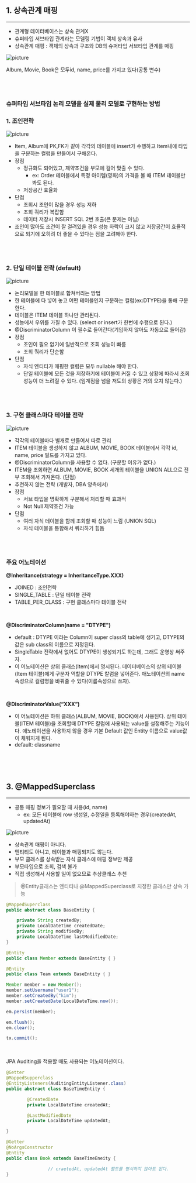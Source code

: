 ## 1. 상속관계 매핑

---

- 관계형 데이터베이스는 상속 관계X
- 슈퍼타입 서브타입 관계라는 모델링 기법이 객체 상속과 유사
- 상속관계 매핑 : 객체의 상속과 구조와 DB의 슈퍼타입 서브타입 관계를 매핑

![picture](https://github.com/JaeYeon33/TIL/blob/main/JPA/image/Untitled%2017.png?raw=true)

Album, Movie, Book은 모두id, name, price를 가지고 있다(공통 변수)



<br>

<br>



### 슈퍼타입 서브타입 논리 모델을 실제 물리 모델로 구현하는 방법

### 1. 조인전략

![picture](https://github.com/JaeYeon33/TIL/blob/main/JPA/image/Untitled%2018.png?raw=true)

- Item, Album에 PK,FK가 같아 각각의 테이블에 insert가 수행하고 Item내에 타입을 구분하는 컬럼을 만들어서 구해온다.
- 장점
    - 정규화도 되어있고, 제약조건을 부모에 걸어 맞출 수 있다.
        - ex: Order 테이블에서 특정 아이템(영화)의 가격을 볼 때 ITEM 테이블만 봐도 된다.
    - 저장공간 효율화
- 단점
    - 조회시 조인이 많을 경우 성능 저하
    - 조회 쿼리가 복잡함
    - 데이터 저장시 INSERT SQL 2번 호출(큰 문제는 아님)
- 조인이 많아도 조건이 잘 걸려있을 경우 성능 하락이 크지 않고 저장공간이 효율적으로 되기에 오히려 더 좋을 수 있다는 점을 고려해야 한다.



<br>

<br>



### 2. 단일 테이블 전략 (default)

![picture](https://github.com/JaeYeon33/TIL/blob/main/JPA/image/Untitled%2019.png?raw=true)

- 논리모델을 한 테이블로 합쳐버리는 방법
- 한 테이블에 다 넣어 놓고 어떤 테이블인지 구분하는 컬럼(ex:DTYPE)을 통해 구분한다.
- 테이블은 ITEM 테이블 하나만 관리된다.
- 성능에서 우위를 가질 수 있다. (select or insert가 한번에 수행으로 된다.)
- @DiscriminatorColumn 이 필수로 들어간다(기입하지 않아도 자동으로 들어감)
- 장점
    - 조인이 필요 없기에 일반적으로 조회 성능이 빠름
    - 조회 쿼리가 단순함
- 단점
    - 자식 엔티티가 매핑한 컬럼은 모두 nullable 해야 한다.
    - 단일 테이블에 모든 것을 저장하기에 테이블이 커질 수 있고 상황에 따라서
    조회성능이 더 느려질 수 있다.
    (임계점을 넘을 저도의 상황은 거의 오지 않는다.)
    

<br>

<br>



### 3. 구현 클래스마다 테이블 전략

![picture](https://github.com/JaeYeon33/TIL/blob/main/JPA/image/Untitled%2020.png?raw=true)

- 각각의 테이블마다 별개로 만들어서 따로 관리
- ITEM 테이블을 생성하지 않고 ALBUM, MOVIE, BOOK 테이블에서 각각 id, name, price 필드를 가지고 있다.
- @DiscriminatorColumn을 사용할 수 없다. (구분할 이유가 없다.)
- ITEM을 조회하면 ALBUM, MOVIE, BOOK 세개의 테이블을 UNION ALL으로 전부 조회해서 가져온다. (단점)
- 추천하지 않는 전략 (개발자, DBA 양측에서)
- 장점
    - 서브 타입을 명확하게 구분해서 처리할 때 효과적
    - Not Null 제약조건 가능
- 단점
    - 여러 자식 테이블을 함께 조회할 때 성능이 느림 (UNION SQL)
    - 자식 테이블을 통합해서 쿼리하기 힘듬
    

<br>

<br>



### 주요 어노테이션

**@Inheritance(strategy = InheritanceType.XXX)**

- JOINED : 조인전략
- SINGLE_TABLE : 단일 테이블 전략
- TABLE_PER_CLASS : 구현 클래스마다 테이블 전략

<br>

**@DiscriminatorColumn(name = "DTYPE")**

- default : DTYPE 이라는 Column이 super class의 table에 생기고,
DTYPE의 값은 sub class의 이름으로 지정된다.
- SingleTable 전략에서 없어도 DTYPE이 생성되기도 하는데, 그래도 운영상 써주자.
- 이 어노테이션은 상위 클래스(Item)에서 명시된다. 데이터베이스의 상위 테이블(Item 테이블)에게 구분자 역할을 DTYPE 칼럼을 넣어준다. 애노테이션의 name 속성으로 컬럼명을 바꿔줄 수 있다(이름속성으로 쓰자).

<br>

**@DiscriminatorValue(“XXX”)**

- 이 어노테이션은 하위 클래스(ALBUM, MOVIE, BOOK)에서 사용된다. 상위 테이블(ITEM 테이블)을 조회할때 DTYPE 칼럼에 사용되는 value를 설정해주는 기능이다. 애노테이션을 사용하지 않을 경우 기본 Default 값인 Entity 이름으로 value값이 채워지게 된다.
- default: classname

<br>

<br>

<br>

## 3. @MappedSuperclass

---

- 공통 매핑 정보가 필요할 때 사용(id, name)
    - ex: 모든 테이블에 row 생성일, 수정일을 등록해야하는 경우(createdAt, updatedAt)

![picture](https://github.com/JaeYeon33/TIL/blob/main/JPA/image/Untitled%2021.png?raw=true)

- 상속관계 매핑이 아니다.
- 엔티티도 아니고, 테이블과 매핑되지도 않는다.
- 부모 클래스를 상속받는 자식 클래스에 매핑 정보만 제공
- 부모타입으로 조회, 검색 불가
- 직접 생성해서 사용할 일이 없으므로 추상클래스 추천

> @Entity클래스는 엔티티나 @MappedSuperclass로 지정한 클래스만 상속 가능
> 





```java
@MappedSuperclass
public abstract class BaseEntity {

    private String createdBy;
    private LocalDateTime createdDate;
    private String modifiedBy;
    private LocalDateTime lastModifiedDate;
}
```

```java
@Entity
public class Member extends BaseEntity { }
```

```java
@Entity
public class Team extends BaseEntity { }
```

```java
Member member = new Member();
member.setUsername("user1");
member.setCreatedBy("kim");
member.setCreatedDate(LocalDateTime.now());

em.persist(member);

em.flush();
em.clear();

tx.commit();
```



<br>



JPA Auditing을 적용할 때도 사용되는 어노테이션이다.

```java
@Getter
@MappedSupperclass
@EntityListeners(AuditingEntityListener.class)
public abstract class BaseTimeEntity {

		@CreatedDate
		private LocalDateTime createdAt;

		@LastModifiedDate
		private LocalDateTime updatedAt;

}

@Getter
@NoArgsConstructor
@Entity
public class Book extends BaseTimeEneity {

				// craetedAt, updatedAt 필드를 명시하지 않아도 된다.
}
```



<br>

<br>

<br>


